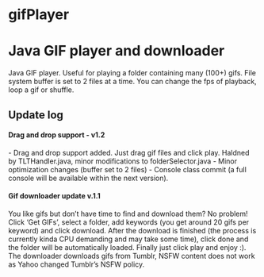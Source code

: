 # gifPlayer
<h1>Java GIF player and downloader</h1>
Java GIF player. Useful for playing a folder containing many (100+) gifs. File system buffer is set to 2 files at a time. You can change the fps of playback, loop a gif or shuffle.


<h2>Update log</h2>
<h4>Drag and drop support - v1.2</h4>
 - Drag and drop support added. Just drag gif files and click play. Haldned by  TLTHandler.java, minor modifications to  folderSelector.java
 - Minor optimization changes (buffer set to 2 files)
 - Console class commit (a full console will be available within the next version).
 
<h4>Gif downloader update v.1.1</h4>

<p>You like gifs but don’t have time to find and download them? No problem! Click ‘Get GIFs’, select a folder, add keywords (you get around 20 gifs per keyword) and click download. After the download is finished (the process is currently kinda CPU demanding and may take some time), click done and the folder will be automatically loaded. Finally just click play and enjoy :). The downloader downloads gifs from Tumblr, NSFW content does not work as Yahoo changed Tumblr’s NSFW policy.</p>
